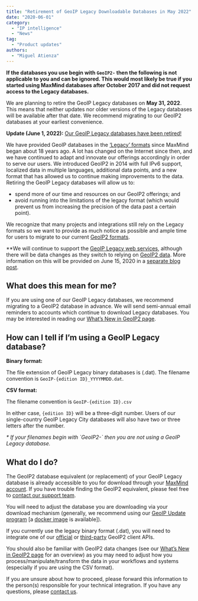 ```yaml
---
title: "Retirement of GeoIP Legacy Downloadable Databases in May 2022"
date: "2020-06-01"
category:
  - "IP intelligence"
  - "News"
tag:
  - "Product updates"
authors:
  - "Miguel Atienza"
---
```


<!--lint disable no-emphasis-as-heading-->

**If the databases you use begin with `GeoIP2-` then the following is not
applicable to you and can be ignored. This would most likely be true if you
started using MaxMind databases after October 2017 and did not request access to
the Legacy databases.**

We are planning to retire the GeoIP Legacy databases on **May 31, 2022**. This
means that neither updates nor older versions of the Legacy databases will be
available after that date. We recommend migrating to our GeoIP2 databases at
your earliest convenience.

**Update (June 1, 2022):**
[Our GeoIP Legacy databases have been retired!](/2022/06/geoip-legacy-databases-have-been-retired)

We have provided GeoIP databases in the
[‘Legacy’ formats](https://dev.maxmind.com/geoip/legacy/downloadable/) since
MaxMind began about 18 years ago. A lot has changed on the Internet since then,
and we have continued to adapt and innovate our offerings accordingly in order
to serve our users. We introduced GeoIP2 in 2014 with full IPv6 support,
localized data in multiple languages, additional data points, and a new format
that has allowed us to continue making improvements to the data. Retiring the
GeoIP Legacy databases will allow us to:

- spend more of our time and resources on our GeoIP2 offerings; and
- avoid running into the limitations of the legacy format (which would prevent
  us from increasing the precision of the data past a certain point).

We recognize that many projects and integrations still rely on the Legacy
formats so we want to provide as much notice as possible and ample time for
users to migrate to our current
[GeoIP2 formats](https://dev.maxmind.com/geoip/geoip2/downloadable/).

\*\*We will continue to support the
[GeoIP Legacy web services](https://dev.maxmind.com/geoip/legacy/web-services/),
although there will be data changes as they switch to relying on
[GeoIP2 data](https://dev.maxmind.com/geoip/geoip2/whats-new-in-geoip2/). More
information on this will be provided on June 15, 2020 in a
[separate blog post](/2020/06/data-changes-to-geoip-legacy-and-minfraud-legacy-web-services-in-may-2022/).

## What does this mean for me?

If you are using one of our GeoIP Legacy databases, we recommend migrating to a
GeoIP2 database in advance. We will send semi-annual email reminders to accounts
which continue to download Legacy databases. You may be interested in reading
our
[What’s New in GeoIP2 page](https://dev.maxmind.com/geoip/geoip2/whats-new-in-geoip2/).

## How can I tell if I’m using a GeoIP Legacy database?

**Binary format:**

The file extension of GeoIP Legacy binary databases is (.dat). The filename
convention is `GeoIP-{edition ID}_YYYYMMDD.dat`.

**CSV format:**

The filename convention is `GeoIP-{edition ID}.csv`

In either case, `{edition ID}` will be a three-digit number. Users of our
single-country GeoIP Legacy City databases will also have two or three letters
after the number.

_\* If your filenames begin with \`GeoIP2-\` then you are not using a GeoIP
Legacy database._

## What do I do?

The GeoIP2 database equivalent (or replacement) of your GeoIP Legacy database is
already accessible to you for download through your
[MaxMind account](https://www.maxmind.com/en/accounts/current/geoip/downloads).
If you have trouble finding the GeoIP2 equivalent, please feel free to
[contact our support team](https://support.maxmind.com/hc/en-us/requests/new/).

You will need to adjust the database you are downloading via your download
mechanism (generally, we recommend using our
[GeoIP Update program](https://dev.maxmind.com/geoip/geoipupdate/) \[a
[docker image](https://hub.docker.com/r/maxmindinc/geoipupdate) is available]).

If you currently use the legacy binary format (.dat), you will need to integrate
one of our
[official](https://dev.maxmind.com/geoip/geoip2/downloadable/#MaxMind_Supported_APIs)
or
[third-party](https://dev.maxmind.com/geoip/geoip2/downloadable/#ThirdParty_APIs)
GeoIP2 client APIs.

You should also be familiar with GeoIP2 data changes (see our
[What’s New in GeoIP2 page](https://dev.maxmind.com/geoip/geoip2/whats-new-in-geoip2/)
for an overview) as you may need to adjust how you process/manipulate/transform
the data in your workflows and systems (especially if you are using the CSV
format).

If you are unsure about how to proceed, please forward this information to the
person(s) responsible for your technical integration. If you have any questions,
please [contact us](https://support.maxmind.com/hc/en-us/requests/new/).

